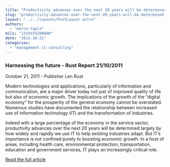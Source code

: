 ```yaml
---
title: "Productivity advances over the next 20 years will be determined largely by how widely and rapidly we use IT to help existing industries adapt."
slug: "productivity-advances-over-the-next-20-years-will-be-determined-largely-by-how-widely-and-rapidly-we-use-it-to-help-existing-industries-adapt"
layout: "../../layouts/PostLayout.astro"
authors: 
  - "marco-tapia"
mils: "1319155200000"
date: "2011-10-21"
categories: 
  - "management-it-consulting"
---
```


### Harnessing the future - Rust Report 21/10/2011

October 21, 2011 - Publisher Len Rust

Modern technologies and applications, particularly of information and communication, are a major driver today not just of improved quality of life but also of economic growth. The implications of the growth of the “digital economy” for the prosperity of the general economy cannot be overstated. Numerous studies have documented the relationship between increased use of information technology (IT) and the transformation of industries.

Indeed with a large percentage of the economy in the service sector, productivity advances over the next 20 years will be determined largely by how widely and rapidly we use IT to help existing industries adapt. But IT’s importance is not confined purely to boosting economic growth. In a host of areas, including health care, environmental protection, transportation, education and government services, IT plays an increasingly critical role.

[Read the full article](http://www.rustreport.com.au/issues/latestissue/harnessing-the-future/)
